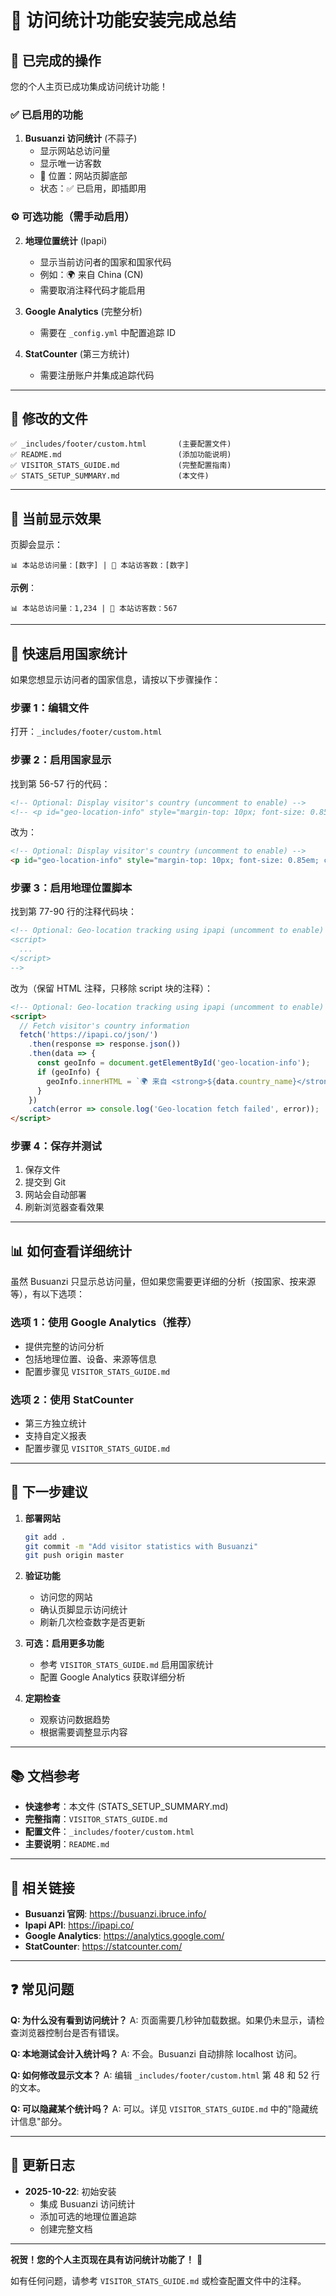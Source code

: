# 🎉 访问统计功能安装完成总结

## 🚀 已完成的操作

您的个人主页已成功集成访问统计功能！

### ✅ 已启用的功能

1. **Busuanzi 访问统计** (不蒜子)
   - 显示网站总访问量
   - 显示唯一访客数
   - 📍 位置：网站页脚底部
   - 状态：✅ 已启用，即插即用

### ⚙️ 可选功能（需手动启用）

2. **地理位置统计** (Ipapi)
   - 显示当前访问者的国家和国家代码
   - 例如：🌍 来自 China (CN)
   - 需要取消注释代码才能启用

3. **Google Analytics** (完整分析)
   - 需要在 `_config.yml` 中配置追踪 ID

4. **StatCounter** (第三方统计)
   - 需要注册账户并集成追踪代码

---

## 📁 修改的文件

```
✅ _includes/footer/custom.html       (主要配置文件)
✅ README.md                          (添加功能说明)
✅ VISITOR_STATS_GUIDE.md             (完整配置指南)
✅ STATS_SETUP_SUMMARY.md             (本文件)
```

---

## 🎨 当前显示效果

页脚会显示：
```
📊 本站总访问量：[数字] | 👤 本站访客数：[数字]
```

**示例**：
```
📊 本站总访问量：1,234 | 👤 本站访客数：567
```

---

## 🔧 快速启用国家统计

如果您想显示访问者的国家信息，请按以下步骤操作：

### 步骤 1：编辑文件
打开：`_includes/footer/custom.html`

### 步骤 2：启用国家显示
找到第 56-57 行的代码：
```html
<!-- Optional: Display visitor's country (uncomment to enable) -->
<!-- <p id="geo-location-info" style="margin-top: 10px; font-size: 0.85em; color: #999;"></p> -->
```

改为：
```html
<!-- Optional: Display visitor's country (uncomment to enable) -->
<p id="geo-location-info" style="margin-top: 10px; font-size: 0.85em; color: #999;"></p>
```

### 步骤 3：启用地理位置脚本
找到第 77-90 行的注释代码块：
```html
<!-- Optional: Geo-location tracking using ipapi (uncomment to enable)
<script>
  ...
</script>
-->
```

改为（保留 HTML 注释，只移除 script 块的注释）：
```html
<!-- Optional: Geo-location tracking using ipapi (uncomment to enable) -->
<script>
  // Fetch visitor's country information
  fetch('https://ipapi.co/json/')
    .then(response => response.json())
    .then(data => {
      const geoInfo = document.getElementById('geo-location-info');
      if (geoInfo) {
        geoInfo.innerHTML = `🌍 来自 <strong>${data.country_name}</strong> (${data.country_code})`;
      }
    })
    .catch(error => console.log('Geo-location fetch failed', error));
</script>
```

### 步骤 4：保存并测试
1. 保存文件
2. 提交到 Git
3. 网站会自动部署
4. 刷新浏览器查看效果

---

## 📊 如何查看详细统计

虽然 Busuanzi 只显示总访问量，但如果您需要更详细的分析（按国家、按来源等），有以下选项：

### 选项 1：使用 Google Analytics（推荐）
- 提供完整的访问分析
- 包括地理位置、设备、来源等信息
- 配置步骤见 `VISITOR_STATS_GUIDE.md`

### 选项 2：使用 StatCounter
- 第三方独立统计
- 支持自定义报表
- 配置步骤见 `VISITOR_STATS_GUIDE.md`

---

## 🎯 下一步建议

1. **部署网站**
   ```bash
   git add .
   git commit -m "Add visitor statistics with Busuanzi"
   git push origin master
   ```

2. **验证功能**
   - 访问您的网站
   - 确认页脚显示访问统计
   - 刷新几次检查数字是否更新

3. **可选：启用更多功能**
   - 参考 `VISITOR_STATS_GUIDE.md` 启用国家统计
   - 配置 Google Analytics 获取详细分析

4. **定期检查**
   - 观察访问数据趋势
   - 根据需要调整显示内容

---

## 📚 文档参考

- **快速参考**：本文件 (STATS_SETUP_SUMMARY.md)
- **完整指南**：`VISITOR_STATS_GUIDE.md`
- **配置文件**：`_includes/footer/custom.html`
- **主要说明**：`README.md`

---

## 🔗 相关链接

- **Busuanzi 官网**: https://busuanzi.ibruce.info/
- **Ipapi API**: https://ipapi.co/
- **Google Analytics**: https://analytics.google.com/
- **StatCounter**: https://statcounter.com/

---

## ❓ 常见问题

**Q: 为什么没有看到访问统计？**
A: 页面需要几秒钟加载数据。如果仍未显示，请检查浏览器控制台是否有错误。

**Q: 本地测试会计入统计吗？**
A: 不会。Busuanzi 自动排除 localhost 访问。

**Q: 如何修改显示文本？**
A: 编辑 `_includes/footer/custom.html` 第 48 和 52 行的文本。

**Q: 可以隐藏某个统计吗？**
A: 可以。详见 `VISITOR_STATS_GUIDE.md` 中的"隐藏统计信息"部分。

---

## 📝 更新日志

- **2025-10-22**: 初始安装
  - 集成 Busuanzi 访问统计
  - 添加可选的地理位置追踪
  - 创建完整文档

---

**祝贺！您的个人主页现在具有访问统计功能了！** 🎉

如有任何问题，请参考 `VISITOR_STATS_GUIDE.md` 或检查配置文件中的注释。
